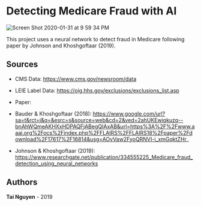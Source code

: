 # Detecting Medicare Fraud with AI

![Screen Shot 2020-01-31 at 9 59 34 PM](https://user-images.githubusercontent.com/16988147/73585961-09882080-4475-11ea-8e5d-b8d8ae2a8b17.png)

This project uses a neural network to detect fraud in Medicare following paper by Johnson and Khoshgoftaar (2019).

## Sources
* CMS Data: https://www.cms.gov/newsroom/data

* LEIE Label Data: https://oig.hhs.gov/exclusions/exclusions_list.asp

* Paper:
 * Bauder & Khoshgoftaar (2018): https://www.google.com/url?sa=t&rct=j&q=&esrc=s&source=web&cd=2&ved=2ahUKEwiqkuzq--bnAhWQmeAKHXxHDPAQFjABegQIAxAB&url=https%3A%2F%2Fwww.aaai.org%2Focs%2Findex.php%2FFLAIRS%2FFLAIRS18%2Fpaper%2Fdownload%2F17617%2F16814&usg=AOvVaw2FyoQRNVI-j_xmGqktZHr_
 
 * Johnson & Khoshgoftaar (2019): https://www.researchgate.net/publication/334555225_Medicare_fraud_detection_using_neural_networks

## Authors

**Tai Nguyen** - 2019
